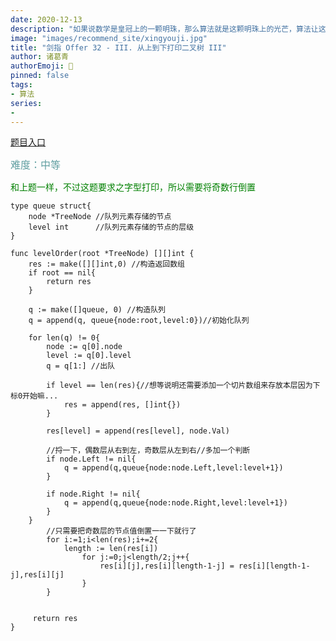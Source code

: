 ```yaml
---
date: 2020-12-13
description: "如果说数学是皇冠上的一颗明珠，那么算法就是这颗明珠上的光芒，算法让这颗明珠更加熠熠生辉，为科技进步和社会发展照亮了前进的路"
image: "images/recommend_site/xingyouji.jpg"
title: "剑指 Offer 32 - III. 从上到下打印二叉树 III"
author: 诸葛青
authorEmoji: 🎅
pinned: false
tags:
- 算法
series:
-  
---
```

[题目入口](https://leetcode-cn.com/problems/cong-shang-dao-xia-da-yin-er-cha-shu-iii-lcof/)

<font color=CadetBlue size=3 >难度：中等</font>

<font color=#008000>和上题一样，不过这题要求之字型打印，所以需要将奇数行倒置</font>

```golang
type queue struct{
    node *TreeNode //队列元素存储的节点
    level int      //队列元素存储的节点的层级
}

func levelOrder(root *TreeNode) [][]int {
    res := make([][]int,0) //构造返回数组 
    if root == nil{
        return res
    }

    q := make([]queue, 0) //构造队列
    q = append(q, queue{node:root,level:0})//初始化队列
    
    for len(q) != 0{
        node := q[0].node 
        level := q[0].level
        q = q[1:] //出队
        
        if level == len(res){//想等说明还需要添加一个切片数组来存放本层因为下标0开始嘛...
            res = append(res, []int{})
        }

        res[level] = append(res[level], node.Val)

        //捋一下，偶数层从右到左，奇数层从左到右//多加一个判断
        if node.Left != nil{
            q = append(q,queue{node:node.Left,level:level+1})
        }
        
        if node.Right != nil{
            q = append(q,queue{node:node.Right,level:level+1})
        }
    }   
        //只需要把奇数层的节点值倒置一一下就行了
        for i:=1;i<len(res);i+=2{
            length := len(res[i])
                for j:=0;j<length/2;j++{
                    res[i][j],res[i][length-1-j] = res[i][length-1-j],res[i][j]
                }
        }


     return res
}
```